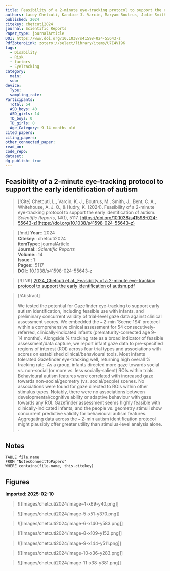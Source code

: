 ```yaml
---
title: Feasibility of a 2-minute eye-tracking protocol to support the early identification of autism
authors: Lacey Chetcuti, Kandice J. Varcin, Maryam Boutrus, Jodie Smith, Catherine A. Bent, Andrew J. O. Whitehouse, Kristelle Hudry
published: 2024
citekey: chetcuti2024
journal: Scientific Reports
Paper_type: journalArticle
DOI: https://www.doi.org/10.1038/s41598-024-55643-z
PdfZoteroLink: zotero://select/library/items/U7I4VI9K
tags:
  - Disability
  - Risk
  - factors
  - EyeTracking
category:
  main: 
  sub: 
device:
  Type: 
  sampling_rate: 
Participants:
  Total: 54
  ASD_boys: 40
  ASD_girls: 14
  TD_boys: 0
  TD_girls: 0
  Age_Category: 9-14 months old
cited_papers: 
citing_papers: 
other_connected_paper: 
read_on: 
code_repo: 
dataset: 
dg-publish: true
---
```


## Feasibility of a 2-minute eye-tracking protocol to support the early identification of autism

> [!Cite]
> Chetcuti, L., Varcin, K. J., Boutrus, M., Smith, J., Bent, C. A., Whitehouse, A. J. O., & Hudry, K. (2024). Feasibility of a 2-minute eye-tracking protocol to support the early identification of autism. _Scientific Reports_, _14_(1), 5117. [https://doi.org/10.1038/s41598-024-55643-z](https://doi.org/10.1038/s41598-024-55643-z)


>[!md]
> **Year**:: 2024   
> **Citekey**:: chetcuti2024  
> **itemType**:: journalArticle  
> **Journal**:: *Scientific Reports*  
> **Volume**:: 14  
> **Issue**:: 1   
> **Pages**:: 5117  
> **DOI**:: 10.1038/s41598-024-55643-z    

> [!LINK] 
> [2024_Chetcuti et al._Feasibility of a 2-minute eye-tracking protocol to support the early identification of autism.pdf](zotero://select/library/items/FYFRTX9L)

> [!Abstract]
>
> We tested the potential for Gazefinder eye-tracking to support early autism identification, including feasible use with infants, and preliminary concurrent validity of trial-level gaze data against clinical assessment scores. We embedded the ~ 2-min ‘Scene 1S4’ protocol within a comprehensive clinical assessment for 54 consecutively-referred, clinically-indicated infants (prematurity-corrected age 9–14 months). Alongside % tracking rate as a broad indicator of feasible assessment/data capture, we report infant gaze data to pre-specified regions of interest (ROI) across four trial types and associations with scores on established clinical/behavioural tools. Most infants tolerated Gazefinder eye-tracking well, returning high overall % tracking rate. As a group, infants directed more gaze towards social vs. non-social (or more vs. less socially-salient) ROIs within trials. Behavioural autism features were correlated with increased gaze towards non-social/geometry (vs. social/people) scenes. No associations were found for gaze directed to ROIs within other stimulus types. Notably, there were no associations between developmental/cognitive ability or adaptive behaviour with gaze towards any ROI. Gazefinder assessment seems highly feasible with clinically-indicated infants, and the people vs. geometry stimuli show concurrent predictive validity for behavioural autism features. Aggregating data across the ~ 2-min autism identification protocol might plausibly offer greater utility than stimulus-level analysis alone.
>.
> 


## Notes

```dataview 
TABLE file.name 
FROM "NotesConnectToPapers" 
WHERE contains(file.name, this.citekey)
```


## Figures

**Imported: 2025-02-10**

> ![[Images/chetcuti2024/image-4-x69-y40.png]]

> ![[Images/chetcuti2024/image-5-x51-y370.png]]

> ![[Images/chetcuti2024/image-6-x140-y583.png]]

> ![[Images/chetcuti2024/image-8-x109-y152.png]]

> ![[Images/chetcuti2024/image-9-x144-y511.png]]

> ![[Images/chetcuti2024/image-10-x36-y283.png]]

> ![[Images/chetcuti2024/image-11-x38-y381.png]]